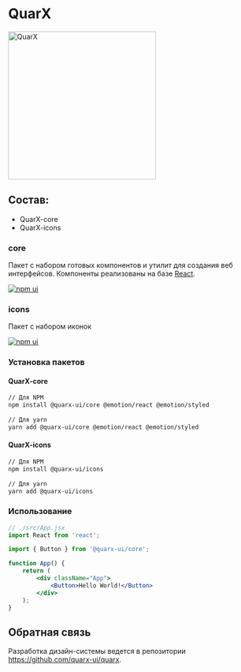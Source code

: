 # QuarX
 
<p>
  <img width="300" src="https://avatars.githubusercontent.com/u/105634579" alt="QuarX" />
</p>

## Состав:

- QuarX-core
- QuarX-icons


### core

Пакет с набором готовых компонентов и утилит для создания веб интерфейсов.
Компоненты реализованы на базе [React](https://reactjs.org/).

[![npm ui](https://img.shields.io/npm/v/@quarx-ui/core?label=%40quarx-ui%2Fcore&style=for-the-badge)](https://www.npmjs.com/package/@quarx-ui/core)

### icons

Пакет с набором иконок

[![npm ui](https://img.shields.io/npm/v/@quarx-ui/icons?label=%40quarx-ui%2Ficons&style=for-the-badge)](https://www.npmjs.com/package/@quarx-ui/icons)

### Установка пакетов
#### QuarX-core
```sh
// Для NPM
npm install @quarx-ui/core @emotion/react @emotion/styled
 
// Для yarn
yarn add @quarx-ui/core @emotion/react @emotion/styled 
```

#### QuarX-icons
```sh
// Для NPM
npm install @quarx-ui/icons
 
// Для yarn
yarn add @quarx-ui/icons
```

### Использование

```jsx
// ./src/App.jsx
import React from 'react';

import { Button } from '@quarx-ui/core';

function App() {
    return (
        <div className="App">
            <Button>Hello World!</Button>
        </div>
    );
}
```


## Обратная связь

Разработка дизайн-системы ведется в репозитории https://github.com/quarx-ui/quarx.
